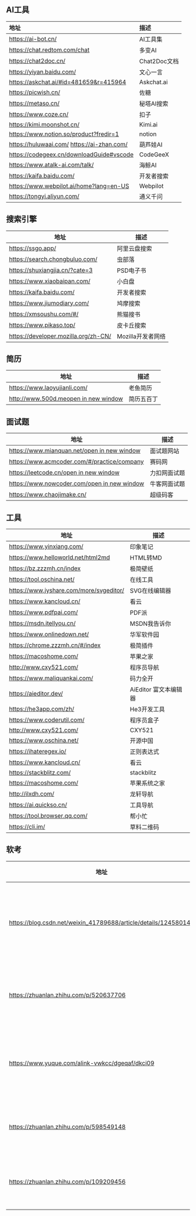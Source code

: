 ## AI工具

| 地址                                         | 描述         |
| :------------------------------------------- | :----------- |
| https://ai-bot.cn/                           | AI工具集     |
| https://chat.redtom.com/chat                 | 多变AI       |
| https://chat2doc.cn/                         | Chat2Doc文档 |
| https://yiyan.baidu.com/                     | 文心一言     |
| https://askchat.ai/#id=481659&r=415964       | Askchat.ai   |
| https://picwish.cn/                          | 佐糖         |
| https://metaso.cn/                           | 秘塔AI搜索   |
| https://www.coze.cn/                         | 扣子         |
| https://kimi.moonshot.cn/                    | Kimi.ai      |
| https://www.notion.so/product?fredir=1       | notion       |
| https://huluwaai.com/   https://ai-zhan.com/ | 葫芦娃AI     |
| https://codegeex.cn/downloadGuide#vscode     | CodeGeeX     |
| https://www.atalk-ai.com/talk/               | 海鲸AI       |
| https://kaifa.baidu.com/                     | 开发者搜索   |
| https://www.webpilot.ai/home?lang=en-US      | Webpilot     |
| https://tongyi.aliyun.com/                   | 通义千问     |

##  搜索引擎

| 地址                                 | 描述              |
| ------------------------------------ | ----------------- |
| https://ssgo.app/                    | 阿里云盘搜索      |
| https://search.chongbuluo.com/       | 虫部落            |
| https://shuxiangjia.cn/?cate=3       | PSD电子书         |
| https://www.xiaobaipan.com/          | 小白盘            |
| https://kaifa.baidu.com/             | 开发者搜索        |
| https://www.jiumodiary.com/          | 鸠摩搜索          |
| https://xmsoushu.com/#/              | 熊猫搜书          |
| https://www.pikaso.top/              | 皮卡丘搜索        |
| https://developer.mozilla.org/zh-CN/ | Mozilla开发者网络 |

## 简历

| 地址                                                        | 描述       |
| ----------------------------------------------------------- | ---------- |
| https://www.laoyujianli.com/                                | 老鱼简历   |
| [http://www.500d.meopen in new window](http://www.500d.me/) | 简历五百丁 |

## 面试题

| 地址                                                         | 描述         |
| ------------------------------------------------------------ | ------------ |
| [https://www.mianquan.net/open in new window](https://www.mianquan.net/) | 面试题网站   |
| https://www.acmcoder.com/#/practice/company                  | 赛码网       |
| [https://leetcode.cn/open in new window](https://leetcode.cn/) | 力扣网面试题 |
| [https://www.nowcoder.com/open in new window](https://www.nowcoder.com/) | 牛客网面试题 |
| https://www.chaojimake.cn/                                   | 超级码客     |

## 工具

| 地址                                    | 描述                  |
| --------------------------------------- | --------------------- |
| https://www.yinxiang.com/               | 印象笔记              |
| https://www.helloworld.net/html2md      | HTML转MD              |
| https://bz.zzzmh.cn/index               | 极简壁纸              |
| https://tool.oschina.net/               | 在线工具              |
| https://www.jyshare.com/more/svgeditor/ | SVG在线编辑器         |
| https://www.kancloud.cn/                | 看云                  |
| https://www.pdfpai.com/                 | PDF派                 |
| https://msdn.itellyou.cn/               | MSDN我告诉你          |
| https://www.onlinedown.net/             | 华军软件园            |
| https://chrome.zzzmh.cn/#/index         | 极简插件              |
| https://macoshome.com/                  | 苹果之家              |
| http://www.cxy521.com/                  | 程序员导航            |
| https://www.maliquankai.com/            | 码力全开              |
| https://aieditor.dev/                   | AiEditor 富文本编辑器 |
| https://he3app.com/zh/                  | He3开发工具           |
| https://www.coderutil.com/              | 程序员盒子            |
| http://www.cxy521.com/                  | CXY521                |
| https://www.oschina.net/                | 开源中国              |
| https://ihateregex.io/                  | 正则表达式            |
| https://www.kancloud.cn/                | 看云                  |
| https://stackblitz.com/                 | stackblitz            |
| https://macoshome.com/                  | 苹果系统之家          |
| http://ilxdh.com/                       | 龙轩导航              |
| https://ai.quickso.cn/                  | 工具导航              |
| https://tool.browser.qq.com/            | 帮小忙                |
| https://cli.im/                         | 草料二维码            |

## 软考

| 地址                                                         | 描述               |
| ------------------------------------------------------------ | ------------------ |
| https://blog.csdn.net/weixin_41789688/article/details/124580147 | 系统集成知识点集锦 |
| https://zhuanlan.zhihu.com/p/520637706                       | 系统集成计算题     |
| https://www.yuque.com/alink-vwkcc/dgeqaf/dkci09              | 系统集成项目管理   |
| https://zhuanlan.zhihu.com/p/598549148                       | 软考常见问题       |
| https://zhuanlan.zhihu.com/p/109209456                       | 系统集成目录       |


